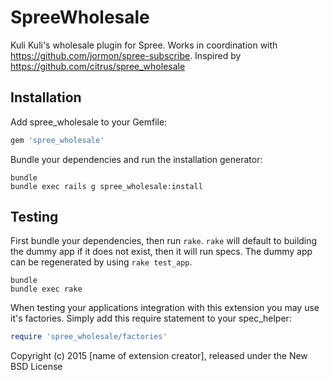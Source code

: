 SpreeWholesale
==============

Kuli Kuli's wholesale plugin for Spree. Works in coordination with https://github.com/jormon/spree-subscribe.  Inspired by https://github.com/citrus/spree_wholesale

Installation
------------

Add spree_wholesale to your Gemfile:

```ruby
gem 'spree_wholesale'
```

Bundle your dependencies and run the installation generator:

```shell
bundle
bundle exec rails g spree_wholesale:install
```

Testing
-------

First bundle your dependencies, then run `rake`. `rake` will default to building the dummy app if it does not exist, then it will run specs. The dummy app can be regenerated by using `rake test_app`.

```shell
bundle
bundle exec rake
```

When testing your applications integration with this extension you may use it's factories.
Simply add this require statement to your spec_helper:

```ruby
require 'spree_wholesale/factories'
```

Copyright (c) 2015 [name of extension creator], released under the New BSD License
